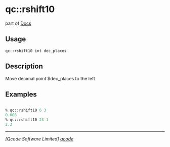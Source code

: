 qc::rshift10
============

part of [Docs](.)

Usage
-----
`
        qc::rshift10 int dec_places
    `

Description
-----------
Move decimal point $dec_places to the left

Examples
--------
```tcl

% qc::rshift10 6 3
0.006
% qc::rshift10 23 1
2.3
```

----------------------------------
*[Qcode Software Limited] [qcode]*

[qcode]: www.qcode.co.uk "Qcode Software"